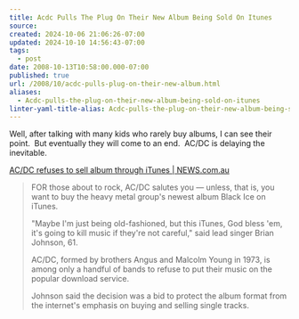 ```yaml
---
title: Acdc Pulls The Plug On Their New Album Being Sold On Itunes
source: 
created: 2024-10-06 21:06:26-07:00
updated: 2024-10-10 14:56:43-07:00
tags:
  - post
date: 2008-10-13T10:58:00.000-07:00
published: true
url: /2008/10/acdc-pulls-plug-on-their-new-album.html
aliases:
  - Acdc-pulls-the-plug-on-their-new-album-being-sold-on-itunes
linter-yaml-title-alias: Acdc-pulls-the-plug-on-their-new-album-being-sold-on-itunes
---
```



Well, after talking with many kids who rarely buy albums, I can see their point.  But eventually they will come to an end.  AC/DC is delaying the inevitable.  
  
[AC/DC refuses to sell album through iTunes | NEWS.com.au](http://www.news.com.au/technology/story/0,25642,24493704-5014239,00.html)  

> FOR those about to rock, AC/DC salutes you — unless, that is, you want to buy the heavy metal group's newest album Black Ice on iTunes.  
>   
> "Maybe I'm just being old-fashioned, but this iTunes, God bless 'em, it's going to kill music if they're not careful," said lead singer Brian Johnson, 61.  
>   
> AC/DC, formed by brothers Angus and Malcolm Young in 1973, is among only a handful of bands to refuse to put their music on the popular download service.  
>   
> Johnson said the decision was a bid to protect the album format from the internet's emphasis on buying and selling single tracks.